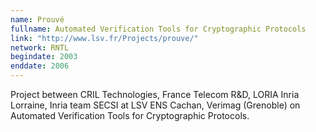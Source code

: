```yaml
---
name: Prouvé 
fullname: Automated Verification Tools for Cryptographic Protocols
link: "http://www.lsv.fr/Projects/prouve/"
network: RNTL
begindate: 2003 
enddate: 2006
---
```


Project between CRIL Technologies, France Telecom R&D, LORIA Inria Lorraine, Inria team SECSI at LSV ENS Cachan, Verimag (Grenoble) on Automated Verification Tools for Cryptographic Protocols.
